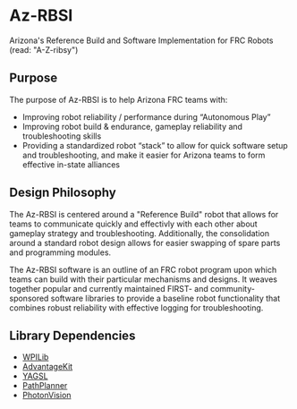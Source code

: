 # Az-RBSI
Arizona's Reference Build and Software Implementation for FRC Robots (read: "A-Z-ribsy")

## Purpose

The purpose of Az-RBSI is to help Arizona FRC teams with:
* Improving robot reliability / performance during “Autonomous Play”
* Improving robot build & endurance, gameplay reliability and troubleshooting
    skills
* Providing a standardized robot “stack” to allow for quick software setup and
    troubleshooting, and make it easier for Arizona teams to form effective
    in-state alliances


## Design Philosophy

The Az-RBSI is centered around a "Reference Build" robot that allows for teams
to communicate quickly and effectivly with each other about gameplay strategy
and troubleshooting.  Additionally, the consolidation around a standard robot
design allows for easier swapping of spare parts and programming modules.

The Az-RBSI software is an outline of an FRC robot program upon which teams can
build with their particular mechanisms and designs.  It weaves together popular
and currently maintained FIRST- and community-sponsored software libraries to
provide a baseline robot functionality that combines robust reliability with
effective logging for troubleshooting.

## Library Dependencies

* [WPILib](https://docs.wpilib.org/en/stable/index.html)
* [AdvantageKit](https://github.com/Mechanical-Advantage/AdvantageKit/blob/main/docs/WHAT-IS-ADVANTAGEKIT.md)
* [YAGSL](https://yagsl.gitbook.io/yagsl)
* [PathPlanner](https://pathplanner.dev/home.html)
* [PhotonVision](https://docs.photonvision.org/en/latest/)
